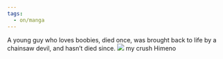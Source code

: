 ```yaml
---
tags:
  - on/manga
---
```

A young guy who loves boobies, died once, was brought back to life by a chainsaw devil, and hasn’t died since.
![](static/chainsaw-main-himeno.png)
my crush Himeno